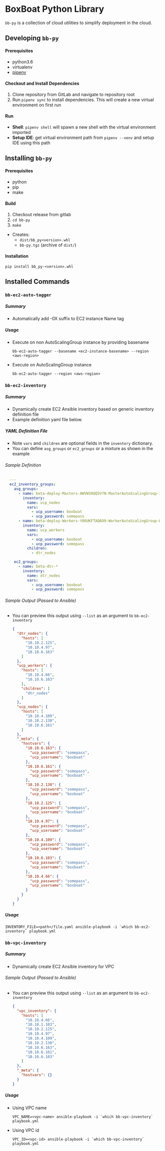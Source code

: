 # BoxBoat Python Library

`bb-py` is a collection of cloud utilities to simplify deployment in the cloud.

## Developing `bb-py`

#### Prerequisites
* python3.6
* virtualenv
* [pipenv](https://docs.pipenv.org/)

#### Checkout and Install Dependencies
1. Clone repository from GitLab and navigate to repository root
2. Run `pipenv sync` to install dependencies.  This will create a new virtual environment on first run

#### Run
* **Shell**: `pipenv shell` will spawn a new shell with the virtual environment imported
* **Setup IDE**: get virtual environment path from `pipenv --venv` and setup IDE using this path

## Installing `bb-py`

#### Prerequisites
* python
* pip
* make

#### Build
1. Checkout release from gitlab
2. `cd bb-py`
3. `make`
  * Creates:
    * `dist/bb_py<version>.whl`
    * `bb-py.tgz` (archive of `dist/`)


#### Installation
`pip install bb_py-<version>.whl`

## Installed Commands

### `bb-ec2-auto-tagger`

##### Summary
* Automatically add -0X suffix to EC2 instance Name tag

##### Usage
* Execute on non AutoScalingGroup instance by providing basename
  ```
  bb-ec2-auto-tagger --basename <ec2-instance-basename> --region <aws-region>
  ```
* Execute on AutoScalingGroup instance
  ```
  bb-ec2-auto-tagger --region <aws-region>
  ```

### `bb-ec2-inventory`

##### Summary
* Dynamically create EC2 Ansible inventory based on generic inventory definition file
* Example definition yaml file below.

##### YAML Definition File
* Note `vars` and `children` are optional fields in the `inventory` dictionary.
* You can define `asg_groups` or `ec2_groups` or a mixture as shown in the example

###### Sample Definition

  ```yaml
    ---
    ec2_inventory_groups:
      asg_groups:
        - name: beta-deploy-Masters-AWVW38QQ5V7N-MasterAutoScalingGroup-1Y3LWSEHX9GT
          inventory:
            name: ucp_nodes
            vars:
              - ucp_username: boxboat
              - ucp_password: somepass
        - name: beta-deploy-Workers-Y86UKFTAQ6O9-WorkerAutoScalingGroup-WGI3TXKZMA4U
          inventory:
            name: ucp_workers
            vars:
              - ucp_username: boxboat
              - ucp_password: somepass
            children:
              - dtr_nodes

      ec2_groups:
        - name: beta-dtr-*
          inventory:
            name: dtr_nodes
            vars:
              - ucp_username: boxboat
              - ucp_password: somepass
  ```

###### Sample Output (Passed to Ansible)
* You can preview this output using `--list` as an argument to `bb-ec2-inventory`

  ```json
  {
    "dtr_nodes": {
      "hosts": [
        "10.10.2.125",
        "10.10.4.97",
        "10.10.6.163"
      ]
    },
    "ucp_workers": {
      "hosts": [
        "10.10.4.66",
        "10.10.6.103"
      ],
      "children": [
        "dtr_nodes"
      ]
    },
    "ucp_nodes": {
      "hosts": [
        "10.10.4.109",
        "10.10.2.130",
        "10.10.6.161"
      ]
    },
    "_meta": {
      "hostvars": {
        "10.10.6.163": {
          "ucp_password": "somepass",
          "ucp_username": "boxboat"
        },
        "10.10.6.161": {
          "ucp_password": "somepass",
          "ucp_username": "boxboat"
        },
        "10.10.2.130": {
          "ucp_password": "somepass",
          "ucp_username": "boxboat"
        },
        "10.10.2.125": {
          "ucp_password": "somepass",
          "ucp_username": "boxboat"
        },
        "10.10.4.97": {
          "ucp_password": "somepass",
          "ucp_username": "boxboat"
        },
        "10.10.4.109": {
          "ucp_password": "somepass",
          "ucp_username": "boxboat"
        },
        "10.10.6.103": {
          "ucp_password": "somepass",
          "ucp_username": "boxboat"
        },
        "10.10.4.66": {
          "ucp_password": "somepass",
          "ucp_username": "boxboat"
        }
      }
    }
  }
  ```

##### Usage
  ```
  INVENTORY_FILE=<path>/file.yaml ansible-playbook -i `which bb-ec2-inventory` playbook.yml
  ```


### `bb-vpc-inventory`

##### Summary
* Dynamically create EC2 Ansible inventory for VPC

###### Sample Output (Passed to Ansible)
* You can preview this output using `--list` as an argument to `bb-ec2-inventory`

  ```json
  {
    "vpc_inventory": {
      "hosts": [
        "10.10.4.66",
        "10.10.1.103",
        "10.10.2.125",
        "10.10.4.97",
        "10.10.4.109",
        "10.10.2.130",
        "10.10.6.163",
        "10.10.6.161",
        "10.10.6.103"
      ]
    },
    "_meta": {
      "hostvars": {}
    }
  }
  ```

##### Usage
* Using VPC name
  ```
  VPC_NAME=<vpc-name> ansible-playbook -i `which bb-vpc-inventory` playbook.yml
  ```
* Using VPC id
  ```
  VPC_ID=<vpc-id> ansible-playbook -i `which bb-vpc-inventory` playbook.yml
  ```

